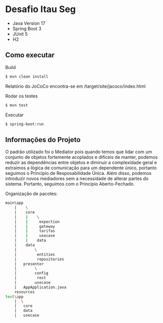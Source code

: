 # Desafio Itau Seg

- Java Version 17
- Spring Boot 3
- JUnit 5
- H2

## Como executar

Build 

```bash
$ mvn clean install
```
Relatório do JoCoCo encontra-se em /target/site/jacoco/index.html

Rodar os testes

```bash
$ mvn test
```

Executar

```bash
$ spring-boot:run
```

## Informações do Projeto

O padrão utilizado foi o Mediator pois quando temos que lidar com um conjunto de objetos fortemente acoplados e difíceis de manter, podemos reduzir as dependências entre objetos e diminuir a complexidade geral e extraimos a lógica de comunicação para um dependente único, portanto seguimos o Principio de Resposabilidade Única. Além disso, podemos introduzir novos mediadores sem a necessidade de alterar partes do sistema. Portanto, seguimos com o Principio Aberto-Fechado.

Organização de pacotes:

```bash
main\app
    |    \
    |    core
    |    |    \
    |    |     expection
    |    |     gateway
    |    |     tarifas
    |    |     usecase
    |    |    data
    |    data
    |        \
    |         entities
    |         repositories
    |   presenter
    |        \
    |        config
    |         rest
    |        usecase
    |   AppApplication.java
    resources           
test\app
    |  \
    |   core
    |   data
    |   usecase
```

